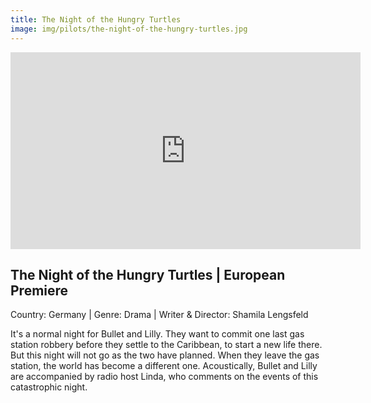 ```yaml
---
title: The Night of the Hungry Turtles
image: img/pilots/the-night-of-the-hungry-turtles.jpg
---
```

<iframe width="560" height="315" src="https://www.youtube-nocookie.com/embed/AbGaDvVmgus?controls=1" frameborder="0" allow="accelerometer; autoplay; encrypted-media; gyroscope; picture-in-picture" allowfullscreen></iframe>

## The Night of the Hungry Turtles | European Premiere
Country: Germany | Genre: Drama | Writer & Director: Shamila Lengsfeld

It's a normal night for Bullet and Lilly. They want to commit one last gas station robbery before they settle to the Caribbean, to start a new life there. But this night will not go as the two have planned. When they leave the gas station, the world has become a different one.
Acoustically, Bullet and Lilly are accompanied by radio host Linda, who comments on the events of this catastrophic night.

